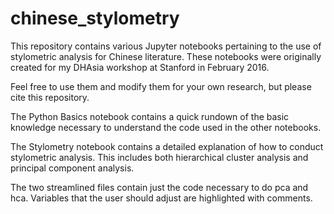 # chinese_stylometry
This repository contains various Jupyter notebooks pertaining to the use of stylometric analysis for Chinese literature. These notebooks were originally created for my DHAsia workshop at Stanford in February 2016.

Feel free to use them and modify them for your own research, but please cite this repository.

The Python Basics notebook contains a quick rundown of the basic knowledge necessary to understand the code used in the other notebooks.

The Stylometry notebook contains a detailed explanation of how to conduct stylometric analysis. This includes both hierarchical cluster analysis and principal component analysis.

The two streamlined files contain just the code necessary to do pca and hca. Variables that the user should adjust are highlighted with comments.

